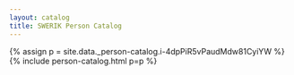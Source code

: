 ```yaml
---
layout: catalog
title: SWERIK Person Catalog
---
```

{% assign p = site.data._person-catalog.i-4dpPiR5vPaudMdw81CyiYW %}
{% include person-catalog.html p=p %}

